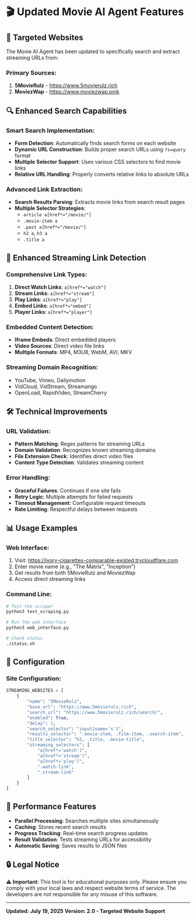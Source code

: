 # 🎬 Updated Movie AI Agent Features

## 🎯 **Targeted Websites**

The Movie AI Agent has been updated to specifically search and extract streaming URLs from:

### **Primary Sources:**
1. **5MovieRulz** - https://www.5movierulz.rich
2. **MoviezWap** - https://www.moviezwap.pink

## 🔍 **Enhanced Search Capabilities**

### **Smart Search Implementation:**
- **Form Detection**: Automatically finds search forms on each website
- **Dynamic URL Construction**: Builds proper search URLs using `?s=query` format
- **Multiple Selector Support**: Uses various CSS selectors to find movie links
- **Relative URL Handling**: Properly converts relative links to absolute URLs

### **Advanced Link Extraction:**
- **Search Results Parsing**: Extracts movie links from search result pages
- **Multiple Selector Strategies**: 
  - `article a[href*="/movie/"]`
  - `.movie-item a`
  - `.post a[href*="/movie/"]`
  - `h2 a`, `h3 a`
  - `.title a`

## 🎥 **Enhanced Streaming Link Detection**

### **Comprehensive Link Types:**
1. **Direct Watch Links**: `a[href*="watch"]`
2. **Stream Links**: `a[href*="stream"]`
3. **Play Links**: `a[href*="play"]`
4. **Embed Links**: `a[href*="embed"]`
5. **Player Links**: `a[href*="player"]`

### **Embedded Content Detection:**
- **Iframe Embeds**: Direct embedded players
- **Video Sources**: Direct video file links
- **Multiple Formats**: MP4, M3U8, WebM, AVI, MKV

### **Streaming Domain Recognition:**
- YouTube, Vimeo, Dailymotion
- VidCloud, VidStream, Streamango
- OpenLoad, RapidVideo, StreamCherry

## 🛠️ **Technical Improvements**

### **URL Validation:**
- **Pattern Matching**: Regex patterns for streaming URLs
- **Domain Validation**: Recognizes known streaming domains
- **File Extension Check**: Identifies direct video files
- **Content Type Detection**: Validates streaming content

### **Error Handling:**
- **Graceful Failures**: Continues if one site fails
- **Retry Logic**: Multiple attempts for failed requests
- **Timeout Management**: Configurable request timeouts
- **Rate Limiting**: Respectful delays between requests

## 📊 **Usage Examples**

### **Web Interface:**
1. Visit: https://ivory-cigarettes-comparable-existed.trycloudflare.com
2. Enter movie name (e.g., "The Matrix", "Inception")
3. Get results from both 5MovieRulz and MoviezWap
4. Access direct streaming links

### **Command Line:**
```bash
# Test the scraper
python3 test_scraping.py

# Run the web interface
python3 web_interface.py

# Check status
./status.sh
```

## 🔧 **Configuration**

### **Site Configuration:**
```python
STREAMING_WEBSITES = [
    {
        "name": "5MovieRulz",
        "base_url": "https://www.5movierulz.rich",
        "search_url": "https://www.5movierulz.rich/search/",
        "enabled": True,
        "delay": 2,
        "search_selector": "input[name='s']",
        "results_selector": ".movie-item, .film-item, .search-item",
        "title_selector": "h2, .title, .movie-title",
        "streaming_selectors": [
            "a[href*='watch']",
            "a[href*='stream']", 
            "a[href*='play']",
            ".watch-link",
            ".stream-link"
        ]
    }
]
```

## 🚀 **Performance Features**

- **Parallel Processing**: Searches multiple sites simultaneously
- **Caching**: Stores recent search results
- **Progress Tracking**: Real-time search progress updates
- **Result Validation**: Tests streaming URLs for accessibility
- **Automatic Saving**: Saves results to JSON files

## 🔒 **Legal Notice**

⚠️ **Important**: This tool is for educational purposes only. Please ensure you comply with your local laws and respect website terms of service. The developers are not responsible for any misuse of this software.

---

**Updated: July 19, 2025**
**Version: 2.0 - Targeted Website Support**